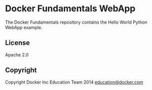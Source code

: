 Docker Fundamentals WebApp
==========================

The Docker Fundamentals repository contains the Hello World Python WebApp example.

## License

Apache 2.0

## Copyright

Copyright Docker Inc Education Team 2014 <education@docker.com>
